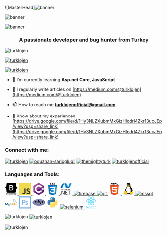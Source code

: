 ![MasterHead]![banner](https://github.com/TurKLoJeN/TurKLoJeN/assets/32311900/60ff8159-9afb-48a5-9139-f025be45b2cb)


![banner](https://github.com/TurKLoJeN/TurKLoJeN/assets/32311900/60ff8159-9afb-48a5-9139-f025be45b2cb)

![banner](https://github.com/TurKLoJeN/TurKLoJeN/assets/32311900/60ff8159-9afb-48a5-9139-f025be45b2cb)

<h3 align="center">A passionate developer and bug hunter from Turkey</h3>

<p align="left"> <img src="https://komarev.com/ghpvc/?username=turklojen&label=Profile%20views&color=0e75b6&style=flat" alt="turklojen" /> </p>

<p align="left"> <a href="https://github.com/ryo-ma/github-profile-trophy"><img src="https://github-profile-trophy.vercel.app/?username=turklojen" alt="turklojen" /></a> </p>

<p align="left"> <a href="https://twitter.com/turklojen" target="blank"><img src="https://img.shields.io/twitter/follow/turklojen?logo=twitter&style=for-the-badge" alt="turklojen" /></a> </p>

- 🌱 I’m currently learning **Asp.net Core, JavaScript**

- 📝 I regularly write articles on [https://medium.com/@turklojen](https://medium.com/@turklojen)

- 📫 How to reach me **turklojenofficial@gmail.com**

- 📄 Know about my experiences [https://drive.google.com/file/d/1Hy3NLZXubmMxGizHlcdrI4Zkr13ucJEp/view?usp=share_link](https://drive.google.com/file/d/1Hy3NLZXubmMxGizHlcdrI4Zkr13ucJEp/view?usp=share_link)

<h3 align="left">Connect with me:</h3>
<p align="left">
<a href="https://twitter.com/turklojen" target="blank"><img align="center" src="https://raw.githubusercontent.com/rahuldkjain/github-profile-readme-generator/master/src/images/icons/Social/twitter.svg" alt="turklojen" height="30" width="40" /></a>
<a href="https://linkedin.com/in/oguzhan-sarioglugil" target="blank"><img align="center" src="https://raw.githubusercontent.com/rahuldkjain/github-profile-readme-generator/master/src/images/icons/Social/linked-in-alt.svg" alt="oguzhan-sarioglugil" height="30" width="40" /></a>
<a href="https://fb.com/themightyturk" target="blank"><img align="center" src="https://raw.githubusercontent.com/rahuldkjain/github-profile-readme-generator/master/src/images/icons/Social/facebook.svg" alt="themightyturk" height="30" width="40" /></a>
<a href="https://instagram.com/turklojenofficial" target="blank"><img align="center" src="https://raw.githubusercontent.com/rahuldkjain/github-profile-readme-generator/master/src/images/icons/Social/instagram.svg" alt="turklojenofficial" height="30" width="40" /></a>
</p>

<h3 align="left">Languages and Tools:</h3>
<p align="left"> <a href="https://getbootstrap.com" target="_blank" rel="noreferrer"> <img src="https://raw.githubusercontent.com/devicons/devicon/master/icons/bootstrap/bootstrap-plain-wordmark.svg" alt="bootstrap" width="40" height="40"/> </a> <a href="https://developer.mozilla.org/en-US/docs/Web/JavaScript" target="_blank" rel="noreferrer"> <img src="https://raw.githubusercontent.com/devicons/devicon/master/icons/javascript/javascript-original.svg" alt="javascript" width="40" height="40"/> </a>  <a href="https://www.w3schools.com/cs/" target="_blank" rel="noreferrer"> <img src="https://raw.githubusercontent.com/devicons/devicon/master/icons/csharp/csharp-original.svg" alt="csharp" width="40" height="40"/> </a> <a href="https://www.w3schools.com/css/" target="_blank" rel="noreferrer"> <img src="https://raw.githubusercontent.com/devicons/devicon/master/icons/css3/css3-original-wordmark.svg" alt="css3" width="40" height="40"/> </a> <a href="https://dotnet.microsoft.com/" target="_blank" rel="noreferrer"> <img src="https://raw.githubusercontent.com/devicons/devicon/master/icons/dot-net/dot-net-original-wordmark.svg" alt="dotnet" width="40" height="40"/> </a> <a href="https://firebase.google.com/" target="_blank" rel="noreferrer"> <img src="https://www.vectorlogo.zone/logos/firebase/firebase-icon.svg" alt="firebase" width="40" height="40"/> </a> <a href="https://git-scm.com/" target="_blank" rel="noreferrer"> <img src="https://www.vectorlogo.zone/logos/git-scm/git-scm-icon.svg" alt="git" width="40" height="40"/> </a> <a href="https://www.w3.org/html/" target="_blank" rel="noreferrer"> <img src="https://raw.githubusercontent.com/devicons/devicon/master/icons/html5/html5-original-wordmark.svg" alt="html5" width="40" height="40"/> </a> <a href="https://www.linux.org/" target="_blank" rel="noreferrer"> <img src="https://raw.githubusercontent.com/devicons/devicon/master/icons/linux/linux-original.svg" alt="linux" width="40" height="40"/> </a> <a href="https://www.microsoft.com/en-us/sql-server" target="_blank" rel="noreferrer"> <img src="https://www.svgrepo.com/show/303229/microsoft-sql-server-logo.svg" alt="mssql" width="40" height="40"/> </a> <a href="https://www.mysql.com/" target="_blank" rel="noreferrer"> <img src="https://raw.githubusercontent.com/devicons/devicon/master/icons/mysql/mysql-original-wordmark.svg" alt="mysql" width="40" height="40"/> </a> <a href="https://www.photoshop.com/en" target="_blank" rel="noreferrer"> <img src="https://raw.githubusercontent.com/devicons/devicon/master/icons/photoshop/photoshop-line.svg" alt="photoshop" width="40" height="40"/> </a> <a href="https://www.php.net" target="_blank" rel="noreferrer"> <img src="https://raw.githubusercontent.com/devicons/devicon/master/icons/php/php-original.svg" alt="php" width="40" height="40"/> </a> <a href="https://www.python.org" target="_blank" rel="noreferrer"> <img src="https://raw.githubusercontent.com/devicons/devicon/master/icons/python/python-original.svg" alt="python" width="40" height="40"/> </a> <a href="https://www.selenium.dev" target="_blank" rel="noreferrer"> <img src="https://raw.githubusercontent.com/detain/svg-logos/780f25886640cef088af994181646db2f6b1a3f8/svg/selenium-logo.svg" alt="selenium" width="40" height="40"/> </a> <a href="https://reactjs.org/" target="_blank" rel="noreferrer"> <img src="https://raw.githubusercontent.com/devicons/devicon/master/icons/react/react-original-wordmark.svg" alt="react" width="40" height="40"/> </a></p>

<p><img align="left" src="https://github-readme-stats.vercel.app/api/top-langs?username=turklojen&show_icons=true&locale=en&layout=compact" alt="turklojen" /></p>

<p>&nbsp;<img align="center" src="https://github-readme-stats.vercel.app/api?username=turklojen&show_icons=true&locale=en" alt="turklojen" /></p>

<p><img align="center" src="https://github-readme-streak-stats.herokuapp.com/?user=turklojen&" alt="turklojen" /></p>
